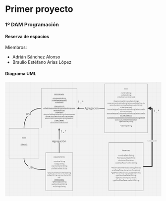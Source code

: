 # **Primer proyecto**
### 1º DAM Programación
  
#### Reserva de espacios  

Miembros:
+ Adrián Sánchez Alonso
+ Braulio Estéfano Arias López

#### Diagrama UML
![Error al cargar la imagen ](Diagrama_UML.png)